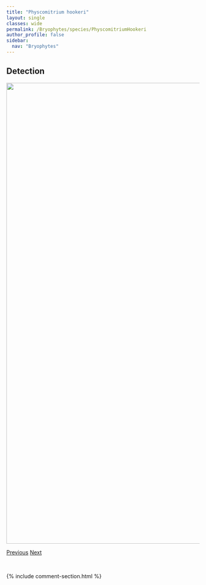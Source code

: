 ```yaml
---
title: "Physcomitrium hookeri"
layout: single
classes: wide
permalink: /Bryophytes/species/PhyscomitriumHookeri
author_profile: false
sidebar:
  nav: "Bryophytes"
---
```


<h2>Detection</h2>

<a href="https://drive.google.com/uc?export=view&id=1W0rda7g-yw6nJ3zJ6yMIG1JUDG9dSmne">
<img src="https://drive.google.com/uc?export=view&id=1W0rda7g-yw6nJ3zJ6yMIG1JUDG9dSmne" height = "1200" width = "800">
</a>


<a href="/DevelopmentWebsite/Bryophytes/species/PhilonotisFontana" class="pagination--pager" title="Philonotis fontana">Previous</a> <a href="/DevelopmentWebsite/Bryophytes/species/PhyscomitriumPyriforme" class="pagination--pager" title="Physcomitrium pyriforme">Next</a>

<p>&nbsp;</p>

{% include comment-section.html %}
